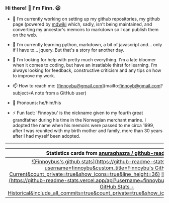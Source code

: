### Hi there! 👋  I'm Finn. 😃

<!--
**finnoybu/finnoybu** is a ✨ _special_ ✨ repository because its `README.md` (this file) appears on your GitHub profile.

Here are some ideas to get you started:

- 🔭 I’m currently working ...
- 🌱 I’m currently learning ...
- 👯 I’m looking to collaborate on ...
- 🤔 I’m looking for help with ...
- 💬 Ask me about ...
- 📫 How to reach me: ...
- 😃 Pronouns: ...
- ⚡ Fun fact: ...
-->

- 🔭 I’m currently working on setting up my github repositories, my github page (powered by [mdwiki](mdwiki.info) which, sadly, isn't being maintained, and converting my ancestor's memoirs to markdown so I can publish them on the web.

- 🌱 I’m currently learning python, markdown, a bit of javascript and... only if I have to... jquery.  But that's a story for another day.

- 🤔 I’m looking for help with pretty much everything.  I'm a late bloomer when it comes to coding, but have an insatiable thirst for learning.  I'm always looking for feedback, constructive criticism and any tips on how to improve my work.

- 📫 How to reach me: [finnoybu@gmail.com](mailto:finnoyb@gmail.com?subject=A note from a GitHub user)

- 👴 Pronouns: he/him/his

- ⚡ Fun fact: 'Finnoybu' is the nickname given to my fourth great grandfather during his time in the Norwegian merchant marine.  I adopted the name when his memoirs were passed to me circa 1999, after I was reunited with my birth mother and family, more than 30 years after I had myself been adopted.

***

| Statistics cards from [anuraghazra / github-readme-stats](https://github.com/anuraghazra/github-readme-stats) |
| :-: |
| [![Finnoybus's github stats](https://github-readme-stats.vercel.app/api?username=finnoybu&custom_title=Finnoybu's GitHub Stats - Current&count_private=true&show_icons=true&line_height=36)](https://github.com/anuraghazra/github-readme-stats)  [![Finnoybus's github stats](https://github-readme-stats.vercel.app/api?username=finnoybu&custom_title=Finnoybu's GitHub Stats - Historical&include_all_commits=true&count_private=true&show_icons=true&line_height=36)](https://github.com/anuraghazra/github-readme-stats) |